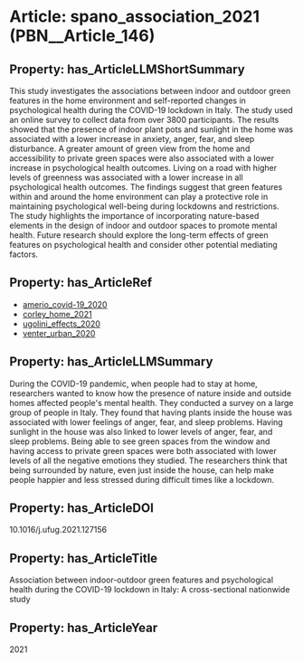 # Article: __spano_association_2021__ (PBN__Article_146)

## Property: has_ArticleLLMShortSummary

This study investigates the associations between indoor and outdoor green features in the home environment and self-reported changes in psychological health during the COVID-19 lockdown in Italy. The study used an online survey to collect data from over 3800 participants. The results showed that the presence of indoor plant pots and sunlight in the home was associated with a lower increase in anxiety, anger, fear, and sleep disturbance. A greater amount of green view from the home and accessibility to private green spaces were also associated with a lower increase in psychological health outcomes. Living on a road with higher levels of greenness was associated with a lower increase in all psychological health outcomes. The findings suggest that green features within and around the home environment can play a protective role in maintaining psychological well-being during lockdowns and restrictions. The study highlights the importance of incorporating nature-based elements in the design of indoor and outdoor spaces to promote mental health. Future research should explore the long-term effects of green features on psychological health and consider other potential mediating factors.

## Property: has_ArticleRef

* [amerio_covid-19_2020](../Article/PBN__Article_254)
* [corley_home_2021](../Article/PBN__Article_244)
* [ugolini_effects_2020](../Article/PBN__Article_90)
* [venter_urban_2020](../Article/PBN__Article_256)

## Property: has_ArticleLLMSummary

During the COVID-19 pandemic, when people had to stay at home, researchers wanted to know how the presence of nature inside and outside homes affected people's mental health. They conducted a survey on a large group of people in Italy. They found that having plants inside the house was associated with lower feelings of anger, fear, and sleep problems. Having sunlight in the house was also linked to lower levels of anger, fear, and sleep problems. Being able to see green spaces from the window and having access to private green spaces were both associated with lower levels of all the negative emotions they studied. The researchers think that being surrounded by nature, even just inside the house, can help make people happier and less stressed during difficult times like a lockdown.

## Property: has_ArticleDOI

10.1016/j.ufug.2021.127156

## Property: has_ArticleTitle

Association between indoor-outdoor green features and psychological health during the COVID-19 lockdown in Italy: A cross-sectional nationwide study

## Property: has_ArticleYear

2021

